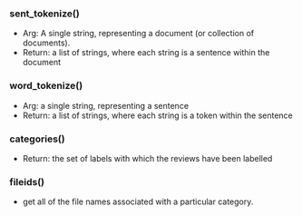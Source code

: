 ### sent_tokenize()

- Arg: A single string, representing a document (or collection of documents).
- Return: a list of strings, where each string is a sentence within the document

### word_tokenize()

- Arg: a single string, representing a sentence
- Return: a list of strings, where each string is a token within the sentence

### categories()

- Return: the set of labels with which the reviews have been labelled

### fileids()

- get all of the file names associated with a particular category.

